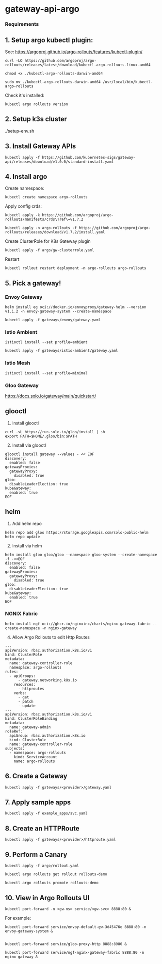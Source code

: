 # gateway-api-argo

### Requirements
## 1. Setup argo kubectl plugin: 

See: https://argoproj.github.io/argo-rollouts/features/kubectl-plugin/ 

```
curl -LO https://github.com/argoproj/argo-rollouts/releases/latest/download/kubectl-argo-rollouts-linux-amd64

chmod +x ./kubectl-argo-rollouts-darwin-amd64

sudo mv ./kubectl-argo-rollouts-darwin-amd64 /usr/local/bin/kubectl-argo-rollouts
```

Check it's installed:
```
kubectl argo rollouts version
```

## 2. Setup k3s cluster

./setup-env.sh

## 3. Install Gateway APIs

```
kubectl apply -f https://github.com/kubernetes-sigs/gateway-api/releases/download/v1.0.0/standard-install.yaml
```

## 4. Install argo 

Create namespace:

```
kubectl create namespace argo-rollouts
```

Apply config crds:
```
kubectl apply -k https://github.com/argoproj/argo-rollouts/manifests/crds\?ref\=v1.7.2
```

```
kubectl apply -n argo-rollouts -f https://github.com/argoproj/argo-rollouts/releases/download/v1.7.2/install.yaml
```

Create ClusterRole for K8s Gateway plugin

```
kubectl apply -f argo/gw-clusterrole.yaml
```

Restart

```
kubectl rollout restart deployment -n argo-rollouts argo-rollouts
```

## 5. Pick a gateway! 

### Envoy Gateway

```
helm install eg oci://docker.io/envoyproxy/gateway-helm --version v1.1.2 -n envoy-gateway-system --create-namespace

```


```
kubectl apply -f gateways/envoy/gateway.yaml 
```

### Istio Ambient

```
istioctl install --set profile=ambient
```

```
kubectl apply -f gateways/istio-ambient/gateway.yaml
```

### Istio Mesh 

```
istioctl install --set profile=minimal
```

### Gloo Gateway 

https://docs.solo.io/gateway/main/quickstart/

## glooctl

1. Install glooctl
```
curl -sL https://run.solo.io/gloo/install | sh
export PATH=$HOME/.gloo/bin:$PATH
```

2. Install via glooctl
```
glooctl install gateway --values - << EOF
discovery:
  enabled: false
gatewayProxies:
  gatewayProxy:
    disabled: true
gloo:
  disableLeaderElection: true
kubeGateway:
  enabled: true
EOF 
```

## helm

1. Add helm repo
```
helm repo add gloo https://storage.googleapis.com/solo-public-helm
helm repo update
```

2. Install via helm
```
helm install gloo gloo/gloo --namespace gloo-system --create-namespace -f -<<EOF
discovery:
  enabled: false
gatewayProxies:
  gatewayProxy:
    disabled: true
gloo:
  disableLeaderElection: true
kubeGateway:
  enabled: true
EOF
```

### NGNIX Fabric 

```
helm install ngf oci://ghcr.io/nginxinc/charts/nginx-gateway-fabric --create-namespace -n nginx-gateway
```

4. Allow Argo Rollouts to edit Http Routes

```
---
apiVersion: rbac.authorization.k8s.io/v1
kind: ClusterRole
metadata:
  name: gateway-controller-role
  namespace: argo-rollouts
rules:
  - apiGroups:
      - gateway.networking.k8s.io
    resources:
      - httproutes
    verbs:
      - get
      - patch
      - update
---
apiVersion: rbac.authorization.k8s.io/v1
kind: ClusterRoleBinding
metadata:
  name: gateway-admin
roleRef:
  apiGroup: rbac.authorization.k8s.io
  kind: ClusterRole
  name: gateway-controller-role
subjects:
  - namespace: argo-rollouts
    kind: ServiceAccount
    name: argo-rollouts

```

## 6. Create a Gateway

```
kubectl apply -f gateways/<provider>/gateway.yaml
```

## 7. Apply sample apps 

```
kubectl apply -f example_apps/svc.yaml
```

## 8. Create an HTTPRoute

```
kubectl apply -f gateways/<provider>/httproute.yaml
```

## 9. Perform a Canary

```
kubectl apply -f argo/rollout.yaml
```

```
kubectl argo rollouts get rollout rollouts-demo
```

```
kubectl argo rollouts promote rollouts-demo
```

## 10. View in Argo Rollouts UI

```
kubectl port-forward -n <gw-ns> service/<gw-svc> 8888:80 &
```


For example:
```
kubectl port-forward service/envoy-default-gw-3d45476e 8888:80 -n envoy-gateway-system &


kubectl port-forward service/gloo-proxy-http 8888:8080 & 

kubectl port-forward service/ngf-nginx-gateway-fabric 8888:80 -n nginx-gateway &


```


